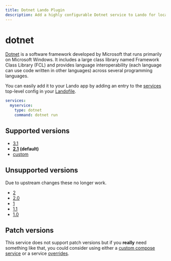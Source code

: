 ```yaml
---
title: Dotnet Lando Plugin
description: Add a highly configurable Dotnet service to Lando for local development with all the power of Docker and Docker Compose.
---
```


# dotnet

[Dotnet](https://en.wikipedia.org/wiki/.NET_Framework) is a software framework developed by Microsoft that runs primarily on Microsoft Windows. It includes a large class library named Framework Class Library (FCL) and provides language interoperability (each language can use code written in other languages) across several programming languages.

You can easily add it to your Lando app by adding an entry to the [services](https://docs.lando.dev/core/v3/services.html) top-level config in your [Landofile](https://docs.lando.dev/core/v3).

```yaml
services:
  myservice:
    type: dotnet
    command: dotnet run
```

## Supported versions

*   [3.1](https://hub.docker.com/_/microsoft-dotnet-sdk/)
*   **[2.1](https://hub.docker.com/_/microsoft-dotnet-sdk)** **(default)**
*   [custom](https://docs.lando.dev/core/v3/services/lando.html#overrides)

## Unsupported versions

Due to upstream changes these no longer work.

*   [2](https://hub.docker.com/_/microsoft-dotnet-core)
*   [2.0](https://hub.docker.com/_/microsoft-dotnet-core)
*   [1](https://hub.docker.com/_/microsoft-dotnet-core)
*   [1.1](https://hub.docker.com/_/microsoft-dotnet-core)
*   [1.0](https://hub.docker.com/_/microsoft-dotnet-core)

## Patch versions

This service does not support patch versions but if you **really** need something like that, you could consider using either a [custom compose service](https://docs.lando.dev/plugins/compose) or a service [overrides](https://docs.lando.dev/core/v3/services/lando.html#overrides).
